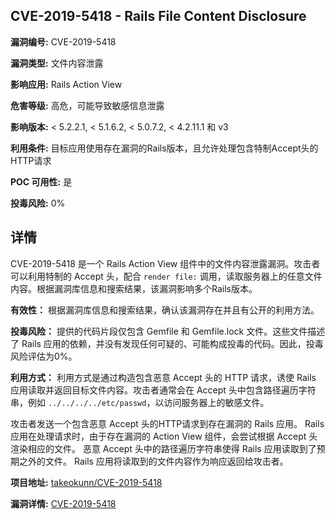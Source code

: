 ## CVE-2019-5418 - Rails File Content Disclosure

**漏洞编号:** CVE-2019-5418

**漏洞类型:** 文件内容泄露

**影响应用:** Rails Action View

**危害等级:** 高危，可能导致敏感信息泄露

**影响版本:** < 5.2.2.1, < 5.1.6.2, < 5.0.7.2, < 4.2.11.1 和 v3

**利用条件:** 目标应用使用存在漏洞的Rails版本，且允许处理包含特制Accept头的HTTP请求

**POC 可用性:** 是

**投毒风险:** 0%

## 详情

CVE-2019-5418 是一个 Rails Action View 组件中的文件内容泄露漏洞。攻击者可以利用特制的 Accept 头，配合 `render file:` 调用，读取服务器上的任意文件内容。根据漏洞库信息和搜索结果，该漏洞影响多个Rails版本。

**有效性：**
根据漏洞库信息和搜索结果，确认该漏洞存在并且有公开的利用方法。

**投毒风险：**
提供的代码片段仅包含 Gemfile 和 Gemfile.lock 文件。这些文件描述了 Rails 应用的依赖，并没有发现任何可疑的、可能构成投毒的代码。因此，投毒风险评估为0%。

**利用方式：**
利用方式是通过构造包含恶意 Accept 头的 HTTP 请求，诱使 Rails 应用读取并返回目标文件内容。攻击者通常会在 Accept 头中包含路径遍历字符串，例如 `../../../../etc/passwd`，以访问服务器上的敏感文件。

攻击者发送一个包含恶意 Accept 头的HTTP请求到存在漏洞的 Rails 应用。 Rails 应用在处理请求时，由于存在漏洞的 Action View 组件，会尝试根据 Accept 头渲染相应的文件。 恶意 Accept 头中的路径遍历字符串使得 Rails 应用读取到了预期之外的文件。 Rails 应用将读取到的文件内容作为响应返回给攻击者。

**项目地址:** [takeokunn/CVE-2019-5418](https://github.com/takeokunn/CVE-2019-5418)

**漏洞详情:** [CVE-2019-5418](https://nvd.nist.gov/vuln/detail/CVE-2019-5418)